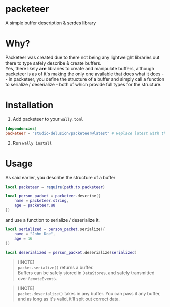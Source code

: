 # packeteer

A simple buffer description & serdes library

# Why?

Packeteer was created due to there not being any lightweight libraries out there to type safely describe & create buffers.\
Yes, there likely **are** libraries to create and manipulate buffers, although packeteer is as of it's making the only one available that does what it does -\
\- in packeteer, you define the structure of a buffer and simply call a function to serialize / deserialize - both of which provide full types for the structure.

# Installation

1. Add packeteer to your `wally.toml`

```toml
[dependencies]
packeteer = "studio-delusion/packeteer@latest" # Replace latest with the current version
```

2. Run `wally install`

# Usage

As said earlier, you describe the structure of a buffer

```lua
local packeteer = require(path.to.packeteer)

local person_packet = packeteer.describe({
    name = packeteer.string,
    age = packeteer.u8
})
```

and use a function to serialize / deserialize it.

```lua
local serialized = person_packet.serialize({
    name = "John Doe",
    age = 16
})
```

```lua
local deserialized = person_packet.deserialize(serialized)
```

> [!NOTE]\
> `packet.serialize()` returns a buffer.\
> Buffers can be safely stored in `DataStore`s, and safely transmitted over `RemoteEvent`s.

> [!NOTE]\
> `packet.deserialize()` takes in any buffer.
> You can pass it any buffer, and as long as it's valid, it'll spit out correct data.
